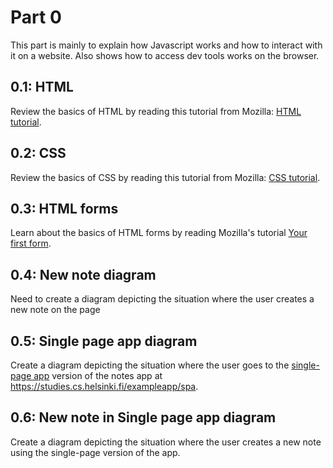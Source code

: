 # Part 0

This part is mainly to explain how Javascript works and how to interact with it on a website.
Also shows how to access dev tools works on the browser.

## 0.1: HTML

Review the basics of HTML by reading this tutorial from Mozilla: [HTML tutorial](https://developer.mozilla.org/en-US/docs/Learn/Getting_started_with_the_web/HTML_basics).

## 0.2: CSS

Review the basics of CSS by reading this tutorial from Mozilla: [CSS tutorial](https://developer.mozilla.org/en-US/docs/Learn/Getting_started_with_the_web/CSS_basics).

## 0.3: HTML forms

Learn about the basics of HTML forms by reading Mozilla's tutorial [Your first form](https://developer.mozilla.org/en-US/docs/Learn/HTML/Forms/Your_first_HTML_form).

## 0.4: New note diagram

Need to create a diagram depicting the situation where the user creates a new note on the page

## 0.5: Single page app diagram

Create a diagram depicting the situation where the user goes to the [single-page app](https://fullstackopen.com/en/part0/fundamentals_of_web_apps#single-page-app) version of the notes app at https://studies.cs.helsinki.fi/exampleapp/spa.

## 0.6: New note in Single page app diagram

Create a diagram depicting the situation where the user creates a new note using the single-page version of the app.
